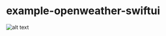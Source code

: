 # example-openweather-swiftui

![alt text](https://i.ibb.co/wRp2Ygv/Simulator-Screen-Shot-i-Phone-14-Pro-2023-03-24-at-23-06-40.png)
